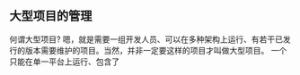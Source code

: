 ## 大型项目的管理

  何谓大型项目? 嗯，就是需要一组开发人员、可以在多种架构上运行、有若干已发行的版本需要维护的项目。当然，并非一定要这样的项目才叫做大型项目。 一个只能在单一平台上运行、包含了
